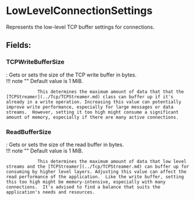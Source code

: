 # LowLevelConnectionSettings

Represents the low-level TCP buffer settings for connections. 

## **Fields**:
### **TCPWriteBufferSize**
: Gets or sets the size of the TCP write buffer in bytes.  
	!!! note ""
		Default value is 1 MiB.

				This determines the maximum amount of data that that the [TCPStreamer](../Tcp/TCPStreamer.md) class can buffer up if it's already in a write operation. Increasing this value can potentially improve write performance, especially for large messages or data streams.  However, setting it too high might consume a significant amount of memory, especially if there are many active connections. 

### **ReadBufferSize**
: Gets or sets the size of the read buffer in bytes.  
	!!! note ""
		Default value is 1 MiB.

				This determines the maximum amount of data that low level streams and the [TCPStreamer](../Tcp/TCPStreamer.md) can buffer up for consuming by higher level layers. Adjusting this value can affect the read performance of the application.  Like the write buffer, setting this too high might be memory-intensive, especially with many connections.  It's advised to find a balance that suits the application's needs and resources. 
